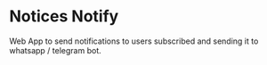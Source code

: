 # Notices Notify

Web App to send notifications to users subscribed and sending it to whatsapp / telegram bot.